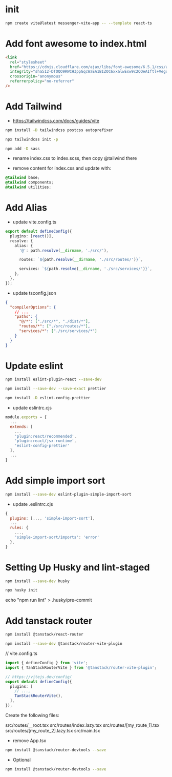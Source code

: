 # init

```bash
npm create vite@latest messenger-vite-app -- --template react-ts
```

# Add font awesome to index.html

```html
<link
  rel="stylesheet"
  href="https://cdnjs.cloudflare.com/ajax/libs/font-awesome/6.5.1/css/all.min.css"
  integrity="sha512-DTOQO9RWCH3ppGqcWaEA1BIZOC6xxalwEsw9c2QQeAIftl+Vegovlnee1c9QX4TctnWMn13TZye+giMm8e2LwA=="
  crossorigin="anonymous"
  referrerpolicy="no-referrer"
/>
```

# Add Tailwind

- https://tailwindcss.com/docs/guides/vite

```bash
npm install -D tailwindcss postcss autoprefixer
```

```bash
npx tailwindcss init -p
```

```bash
npm add -D sass
```

- rename index.css to index.scss, then copy @tailwind there

- remove content for index.css and update with:

```css
@tailwind base;
@tailwind components;
@tailwind utilities;
```

<!--  -->

# Add Alias

- update vite.config.ts

```ts
export default defineConfig({
  plugins: [react()],
  resolve: {
    alias: {
      '@': path.resolve(__dirname, './src/'),

      routes: `${path.resolve(__dirname, './src/routes/')}`,

      services: `${path.resolve(__dirname, './src/services/')}`,
    },
  },
});
```

- update tsconfig.json

```json
{
  "compilerOptions": {
    // ...
    "paths": {
      "@/*": ["./src/*", "./dist/*"],
      "routes/*": ["./src/routes/*"],
      "services/*": ["./src/services/*"]
    }
  }
}
```

<!--  -->

# Update eslint

```bash
npm install eslint-plugin-react --save-dev
```

```bash
npm install --save-dev --save-exact prettier
```

```bash
npm install -D eslint-config-prettier
```

- update eslintrc.cjs

```js
module.exports = {
  ...
  extends: [
    ...
    'plugin:react/recommended',
    'plugin:react/jsx-runtime',
    'eslint-config-prettier'
  ],
  ...
}
```

# Add simple import sort

```bash
npm install --save-dev eslint-plugin-simple-import-sort
```

- update .eslintrc.cjs

```js
{
  plugins: [..., 'simple-import-sort'],
  ...
  rules: {
    ...,
    'simple-import-sort/imports': 'error'
  },
}
```

# Setting Up Husky and lint-staged

```bash
npm install --save-dev husky
```

```bash
npx husky init
```

echo "npm run lint" > .husky/pre-commit

<!--  -->

# Add tanstack router

```bash
npm install @tanstack/react-router
```

```bash
npm install --save-dev @tanstack/router-vite-plugin
```

// vite.config.ts

```ts
import { defineConfig } from 'vite';
import { TanStackRouterVite } from '@tanstack/router-vite-plugin';

// https://vitejs.dev/config/
export default defineConfig({
  plugins: [
    // ...,
    TanStackRouterVite(),
  ],
});
```

Create the following files:

src/routes/\_\_root.tsx
src/routes/index.lazy.tsx
src/routes/[my_route_1].tsx
src/routes/[my_route_2].lazy.tsx
src/main.tsx

- remove App.tsx

```bash
npm install @tanstack/router-devtools --save
```

- Optional

```bash
npm install @tanstack/router-devtools --save
```
